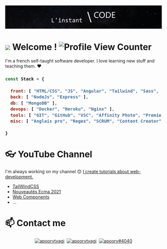 ![Youtube Banner](https://raw.githubusercontent.com/Antoine-Flo/Antoine-Flo/main/GH-banner.jpg)

# <img target="https://www.youtube.com/channel/UCCG1e6RTMGyd0eVbQHRPASw/videos" src="https://media.giphy.com/media/hvRJCLFzcasrR4ia7z/giphy.gif" width="25px">  Welcome !  ![Profile View Counter](https://komarev.com/ghpvc/?username=Antoine-Flo) 

I'm a french self-taught software developer. I love learning new stuff and teaching them. ❤

<h3>

```js
const Stack = {
    
  front: [ "HTML/CSS", "JS", "Angular", "Tailwind", "Sass", "Web Components" ],
  back: [ "NodeJs", "Express" ],
  db: [ "MongoDB" ],
  devops: [ "Docker", "Heroku", "Nginx" ],  
  tools: [ "GIT", "GitHub", "VSC", "Affinity Photo", "Premier Pro" ],
  misc: [ "Anglais pro", "Regex", "SCRUM", "Content Creator" ],
  
}
```
</h3>

# 👓 YouTube Channel
I'm always working on my channel 😊 [I create tutorials about web-development.](https://www.youtube.com/channel/UCCG1e6RTMGyd0eVbQHRPASw)

- [TailWindCSS](https://www.youtube.com/watch?v=2NT6VvfR9Hk)
- [Nouveautés Ecma 2021](https://www.youtube.com/watch?v=Ku9RK6bVbxc)
- [Web Components](https://www.youtube.com/watch?v=hyqHtblORDY)
- ...

# 📫 Contact me
<p align="center">
<a href="https://www.linkedin.com/in/antoine-flouzat/" target="blank"><img align="center" src="https://cdn.jsdelivr.net/npm/simple-icons@3.0.1/icons/linkedin.svg" alt="apoorvtyagi" height="30" width="30" /></a>&nbsp;
<a href="https://www.facebook.com/profile.php?id=100069789316775" target="blank"><img align="center" src="https://cdn.jsdelivr.net/npm/simple-icons@3.0.1/icons/facebook.svg" alt="apoorvtyagi" height="30" width="30" /></a>&nbsp;
<a href="http://discord.com/users/rokuro#7892" target="blank"><img align="center" src="https://cdn.jsdelivr.net/npm/simple-icons@3.0.1/icons/discord.svg" alt="apoorv#4040" height="40" width="30" /></a>
</p>